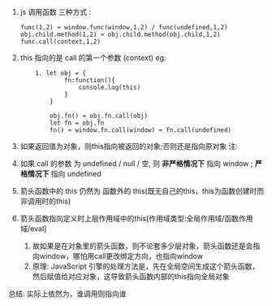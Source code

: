 1. js 调用函数 三种方式 :
    ```
    func(1,2) ≈ window.func(window,1,2) / func(undefined,1,2) 
    obj.child.method(1,2) ≈ obj.child.method(obj.child,1,2)
    func.call(context,1,2)
    ```

2. this 指向的是 call 的第一个参数 (context)
    eg:
    ```
        1. let obj = {
                fn:function(){
                    console.log(this)
                }
            }

            obj.fn() ≈ obj.fn.call(obj)
            let fn = obj.fn
            fn() ≈ window.fn.call(window) ≈ fn.call(undefined)
    ```

3. 如果返回值为对象，则this指向被返回的对象;否则还是指向原对象
注: 
1. 如果 call 的参数 为 undefined / null / 空, 则 **非严格情况下** 指向 window ; **严格情况下** 指向 undefined 
2. 箭头函数中的 this 仍然为 函数外的 this(既无自己的this，this为函数创建时而非调用时的this)
3. 箭头函数指向定义时上层作用域中的this[作用域类型:全局作用域/函数作用域/eval]
   1. 故如果是在对象里的箭头函数，则不论套多少层对象，箭头函数还是会指向window，哪怕用call更改绑定方向，也指向window
   2. 原理: JavaScript 引擎的处理方法是，先在全局空间生成这个箭头函数，然后赋值给对应对象，这导致箭头函数内部的this指向全局对象

总结:
实际上依然为，谁调用则指向谁


